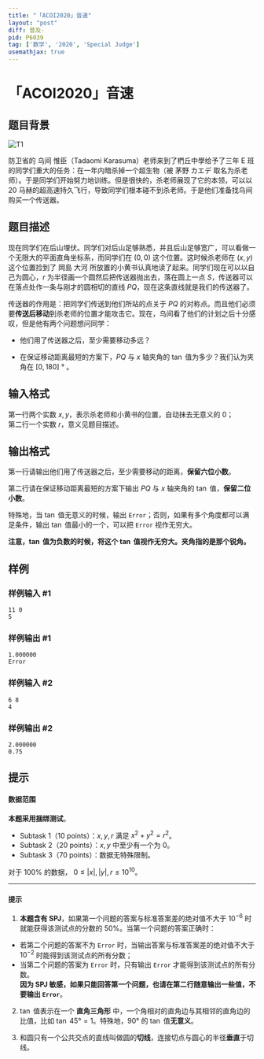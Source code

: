 ```yaml
---
title: "「ACOI2020」音速"
layout: "post"
diff: 普及-
pid: P6039
tag: ['数学', '2020', 'Special Judge']
usemathjax: true
---
```


# 「ACOI2020」音速
## 题目背景

![T1](https://s2.ax1x.com/2020/01/12/loSQJI.png)

防卫省的 乌间 惟臣（Tadaomi Karasuma）老师来到了椚丘中學给予了三年 E 班的同学们重大的任务：在一年内暗杀掉一个超生物（被 茅野 カエデ 取名为杀老师）。于是同学们开始努力地训练。但是很快的，杀老师展现了它的本领，可以以 20 马赫的超高速持久飞行，导致同学们根本碰不到杀老师。于是他们准备找乌间购买一个传送器。
## 题目描述

现在同学们在后山埋伏。同学们对后山足够熟悉，并且后山足够宽广，可以看做一个无限大的平面直角坐标系，而同学们在 $(0,0)$ 这个位置。这时候杀老师在 $(x,y)$ 这个位置捡到了 岡島 大河 所放置的小黄书认真地读了起来。同学们现在可以以自己为圆心，$r$ 为半径画一个圆然后把传送器抛出去，落在圆上一点 $S$，传送器可以在落点处作一条与刚才的圆相切的直线 $PQ$，现在这条直线就是我们的传送器了。

传送器的作用是：把同学们传送到他们所站的点关于 $PQ$ 的对称点。而且他们必须要**传送后移动**到杀老师的位置才能攻击它。现在，乌间看了他们的计划之后十分感叹，但是他有两个问题想问同学：

- 他们用了传送器之后，至少需要移动多远？

- 在保证移动距离最短的方案下，$PQ$ 与 $x$ 轴夹角的 $\tan$ 值为多少？我们认为夹角在 $[0,180]$ ° 。
## 输入格式

第一行两个实数 $x,y$，表示杀老师和小黄书的位置，自动抹去无意义的 $0$；   
第二行一个实数 $r$，意义见题目描述。
## 输出格式

第一行请输出他们用了传送器之后，至少需要移动的距离，**保留六位小数**。
     
第二行请在保证移动距离最短的方案下输出 $PQ$ 与 $x$ 轴夹角的 $\tan$ 值，**保留二位小数**。  

特殊地，当 $\tan$ 值无意义的时候，输出 ```Error```；否则，如果有多个角度都可以满足条件，输出 $\tan$ 值最小的一个，可以把 ```Error``` 视作无穷大。

**注意，$\tan$ 值为负数的时候，将这个 $\tan$ 值视作无穷大。夹角指的是那个锐角。**
## 样例

### 样例输入 #1
```
11 0
5

```
### 样例输出 #1
```
1.000000
Error
```
### 样例输入 #2
```
6 8
4

```
### 样例输出 #2
```
2.000000
0.75
```
## 提示

#### 数据范围 

**本题采用捆绑测试**。

- Subtask 1（10 points）：$x,y,r$ 满足 $x^2+y^2=r^2$。     
- Subtask 2（20 points）：$x,y$ 中至少有一个为 $0$。     
- Subtask 3（70 points）：数据无特殊限制。    

对于 $100\%$ 的数据， $0 \leq |x|,|y|,r \leq 10^{10}$。

---
####  提示

1. **本题含有 SPJ**，如果第一个问题的答案与标准答案差的绝对值不大于 $10^{-6}$ 时就能获得该测试点的分数的 $50\%$。当第一个问题的答案正确时：      
- 若第二个问题的答案不为 ```Error``` 时，当输出答案与标准答案差的绝对值不大于 $10^{-2}$ 时能得到该测试点的所有分数；
- 当第二个问题的答案为 ```Error``` 时，只有输出 ```Error``` 才能得到该测试点的所有分数。  
**因为 SPJ 敏感，如果只能回答第一个问题，也请在第二行随意输出一些值，不要输出 `Error`**。

2. $\tan$ 值表示在一个 **直角三角形** 中，一个角相对的直角边与其相邻的直角边的比值，比如 $\tan\ 45°= 1$。特殊地，$90°$ 的 $\tan$ 值**无意义**。

3. 和圆只有一个公共交点的直线叫做圆的**切线**，连接切点与圆心的半径**垂直**于切线。
